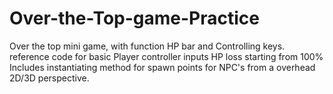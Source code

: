 # Over-the-Top-game-Practice
Over the top mini game, with function HP bar and Controlling keys.
reference code for basic Player controller inputs HP loss starting from 100%
Includes instantiating method for spawn points for NPC's from a overhead 2D/3D perspective.
